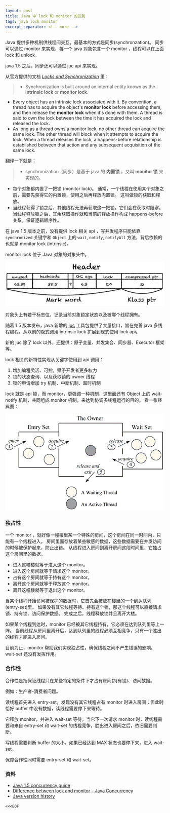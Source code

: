 ```yaml
---
layout: post
title: Java 中 lock 和 monitor 的区别
tags: java lock monitor
excerpt_separator: <!-- more -->
---
```


Java 提供多种机制供线程间交互。最基本的方式是同步(synchronzation)。
同步可以通过 monitor 来实现，每一个 java 对象包含一个 monitor ，线程可以在上面 lock 和 unlock。

java 1.5 之后，同步还可以通过 juc api 来实现。

<!-- more -->

从官方提供的文档 _[Locks and Synchronization](https://docs.oracle.com/javase/tutorial/essential/concurrency/locksync.html)_ 里：

>- Synchronization is built around an internal entity known as the __intrinsic lock__ or __monitor lock__.
 - Every object has an intrinsic lock associated with it. By convention, a thread has to acquire the object's __monitor lock__ before accessing them, and then release the __monitor lock__ when it's done with them. A thread is said to own the lock between the time it has acquired the lock and released the lock. 
 - As long as a thread owns a monitor lock, no other thread can acquire the same lock. The other thread will block when it attempts to acquire the lock.
   When a thread releases the lock, a happens-before relationship is established between that action and any subsequent acquisition of the same lock.

翻译一下就是：

>- synchronization（同步）是基于 java 的 __内置锁__ ，又叫 __monitor 锁__ 来实现的。
 - 每个对象都内置了一把锁 (monitor lock)。
   通常，一个线程在使用某个对象之前，需要先获得它的内置锁，使用之后再释放内置锁。
   这叫做锁的获取和释放。
 - 当线程获得了锁之后，其他线程无法再获取这一把锁，它们会在获取时阻塞。
   当线程释放锁之后，其余获取操作就和当前的释放操作构成 happens-before 关系。保证逻辑顺序性。

在 java 1.5 版本之前，没有提供 lock 相关 api ，写并发程序只能依靠 `synchronized` 关键字和 `Object` 上的 `wait`, `notify`, `notifyAll` 方法，背后依赖的也就是 monitor lock (intrinsic)。

monitor lock 位于 Java 对象的对象头中。

<p class="text-center">
    <img src="/public/img/posts/java-object-header.png">
</p>

对象头上有若干标志位，记录当前对象锁定状态以及被哪个线程拥有。

随着 1.5 版本发布，java 新增的 [juc](https://docs.oracle.com/javase/1.5.0/docs/guide/concurrency/overview.html) 工具包提供了大量接口，旨在完善 java 多线程编程。从以前的隐式调用 intrinsic lock 扩展到现式使用 lock api。

新的 juc 除了 lock 以外，还提供：原子变量、并发集合、同步器、Executor 框架等。

lock 相关的新特性实现从关键字使用到 api 调用：

1. 增加编程灵活、可控，赋予开发者更多权力
2. 锁的状态查询、以及获取锁的 owner 线程
3. 锁的申请增加 try 机制、中断机制、超时机制

lock 就是 api 锁，而 monitor，更强调一种机制，这里面还有 Object 上的 wait-notify 机制，共同组成 monitor 机制，来达到协调多线程运行的目的。
看一张经典图：

<p class="text-center">
    <img src="/public/img/posts/java-monitor-mechanism.gif">
</p>

### 独占性

一个 monitor ，就好像一幢楼里某一个特殊的房间，这个房间在同一时间内，只能有一个线程进入。
房间里面存放着某些敏感的数据，这些数据需要在并发访问的时候被保护起来，防止出错。
从线程进入房间到离开房间这段时间里，它独占这个房间里的数据。

- 进入这幢楼就等于进入这个 monitor。
- 进入这个房间就等于请求这个 monitor。
- 占有这个房间就等于持有这个 monitor。
- 离开这个房间就等于释放这个 monitor。
- 离开这幢楼就等于退出这个 monitor。

当某个线程开始访问被保护的数据时，它首先会被放在楼里的一个到达队列(entry-set)里。
如果没有其它线程等待、持有这个锁，那这个线程可以直接请求锁、持有锁、访问保护数据。
完成之后，线程释放锁并且离开大楼。

如果某个线程到达时，monitor 已经被其它线程持有，它必须在达到队列里等上一阵。
当前线程从房间里离开后，达到队列里的线程必须互相竞争，只有一个胜出的线程才能进入房间。

目前为止，monitor 帮助我们实现独占性，确保线程之间不产生错误的影响。
wait-set 还没有发挥作用。

### 合作性

合作性是指保证线程只在某些特定的条件下才占有房间(持有锁)、访问数据。

例如：生产者-消费者问题。

读线程首先进入 entry-set，发现没有其它线程占有 monitor 时进入房间；但此时恰好 buffer 中没有数据，读线程需要停下来等待。

它释放 monitor，并进入 wait-set 等待。当它下一次请求 monitor 时，读线程需要和来自 entry-set 和 wait-set 的线程竞争，胜出进入房间之后，依旧需要判断。

写线程需要判断 buffer 的大小，如果已经达到 MAX 状态也要停下来，进入 wait-set。

保障合作性同时需要 entry-set 和 wait-set。

### 资料

- [Java 1.5 concurrency guide](https://docs.oracle.com/javase/1.5.0/docs/guide/concurrency/overview.html)
- [Difference between lock and monitor – Java Concurrency](https://howtodoinjava.com/java/multi-threading/multithreading-difference-between-lock-and-monitor/)
- [Java version history](https://en.wikipedia.org/wiki/Java_version_history)

`<<<EOF`
